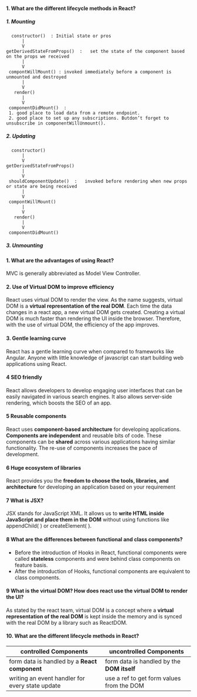 #### 1. What are the different lifecycle methods in React?
##### 1. Mounting
```
  constructor()  : Initial state or pros 
      |
      V
getDerivedStateFromProps()  :   set the state of the component based on the props we received 
      |
      V
 compontWillMount() : invoked immediately before a component is unmounted and destroyed
      |
      V
   render()
      |
      V
 componentDidMount()  :  
 1. good place to load data from a remote endpoint. 
 2. good place to set up any subscriptions. Butdon’t forget to unsubscribe in componentWillUnmount().
 ```  
##### 2. Updating
```
  constructor() 
      |
      V
getDerivedStateFromProps()    
      |
      V
 shouldComponentUpdate()  :   invoked before rendering when new props or state are being received
      |
      V
 compontWillMount() 
      |
      V
   render()
      |
      V
 componentDidMount()  
 ```
 
##### 3. Unmounting



#### 1. What are the advantages of using React?
MVC is generally abbreviated as Model View Controller.

#### 2. **Use of Virtual DOM to improve efficiency**       
React uses virtual DOM to render the view. As the name suggests, virtual DOM is a **virtual representation of the real DOM**. Each time the data changes in a react app, a new virtual DOM gets created. Creating a virtual DOM is much faster than rendering the UI inside the browser. Therefore, with the use of virtual DOM, the efficiency of the app improves.

#### 3. **Gentle learning curve**       
React has a gentle learning curve when compared to frameworks like Angular. Anyone with little knowledge of javascript can start building web applications using React.

#### 4 **SEO friendly**     
React allows developers to develop engaging user interfaces that can be easily navigated in various search engines. It also allows server-side rendering, which boosts the SEO of an app.

#### 5 **Reusable components**     
React uses **component-based architecture** for developing applications. **Components are independent** and reusable bits of code. These components can be 
**shared** across various applications having similar functionality. The re-use of components increases the pace of development.   

#### 6 **Huge ecosystem of libraries**
React provides you the **freedom to choose the tools, libraries, and architecture** for developing an application based on your requirement

#### 7 What is JSX?
JSX stands for JavaScript XML.
It allows us to **write HTML inside JavaScript and place them in the DOM** without using functions like appendChild( ) or createElement( ).

#### 8 What are the differences between functional and class components?
* Before the introduction of Hooks in React, functional components were called **stateless** components and were behind class components on feature basis. 
* After the introduction of Hooks, functional components are equivalent to class components.

#### 9 What is the virtual DOM? How does react use the virtual DOM to render the UI?
As stated by the react team, virtual DOM is a concept where a **virtual representation of the real DOM** is kept inside the memory and is synced with the real DOM by a library such as ReactDOM.

#### 10. What are the different lifecycle methods in React?
controlled Components | uncontrolled Components
------------ | -------------
form data is handled by a **React component** | form data is handled by the **DOM itself**
writing an event handler for every state update | use a ref to get form values from the DOM





